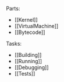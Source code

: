 Parts:
* [[Kernel]]
* [[VirtualMachine]]
* [[Bytecode]]

Tasks:
* [[Building]]
* [[Running]]
* [[Debugging]]
* [[Tests]]
